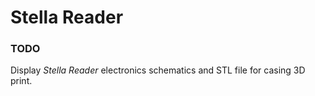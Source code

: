 # Stella Reader

### TODO

Display *Stella Reader* electronics schematics and STL file for casing 3D print.